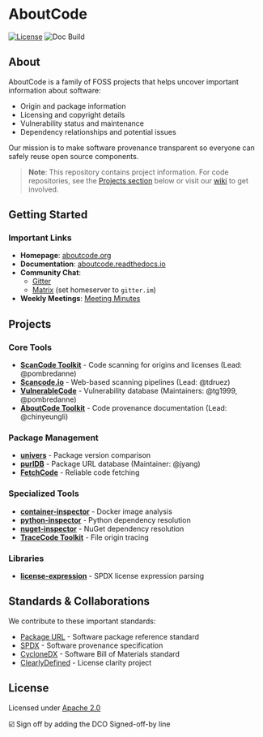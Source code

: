 # AboutCode

[![License](https://img.shields.io/badge/License-Apache%202.0-blue.svg)](https://opensource.org/licenses/Apache-2.0)
![Doc Build](https://github.com/aboutcode-org/aboutcode/actions/workflows/docs-ci.yml/badge.svg)

## About

AboutCode is a family of FOSS projects that helps uncover important information about software:
- Origin and package information
- Licensing and copyright details
- Vulnerability status and maintenance
- Dependency relationships and potential issues

Our mission is to make software provenance transparent so everyone can safely reuse open source components.

> **Note**: This repository contains project information. For code repositories, see the [Projects section](#projects) below or visit our [wiki](https://github.com/aboutcode-org/aboutcode/wiki) to get involved.

## Getting Started

### Important Links
- **Homepage**: [aboutcode.org](http://aboutcode.org)
- **Documentation**: [aboutcode.readthedocs.io](https://aboutcode.readthedocs.io/en/latest/)
- **Community Chat**: 
  - [Gitter](https://app.gitter.im/#/room/#aboutcode-org_discuss:gitter.im)
  - [Matrix](https://matrix.to/#/#aboutcode-org_discuss:gitter.im) (set homeserver to `gitter.im`)
- **Weekly Meetings**: [Meeting Minutes](https://github.com/aboutcode-org/aboutcode/wiki/MeetingMinutes)

## Projects

### Core Tools
- **[ScanCode Toolkit](https://github.com/aboutcode-org/scancode-toolkit)** - Code scanning for origins and licenses (Lead: @pombredanne)
- **[Scancode.io](https://github.com/aboutcode-org/scancode.io)** - Web-based scanning pipelines (Lead: @tdruez)
- **[VulnerableCode](https://github.com/aboutcode-org/vulnerablecode)** - Vulnerability database (Maintainers: @tg1999, @pombredanne)
- **[AboutCode Toolkit](https://github.com/aboutcode-org/aboutcode-toolkit)** - Code provenance documentation (Lead: @chinyeungli)

### Package Management
- **[univers](https://github.com/aboutcode-org/univers)** - Package version comparison
- **[purlDB](https://github.com/aboutcode-org/purldb)** - Package URL database (Maintainer: @jyang)
- **[FetchCode](https://github.com/aboutcode-org/fetchcode)** - Reliable code fetching

### Specialized Tools
- **[container-inspector](https://github.com/aboutcode-org/container-inspector)** - Docker image analysis
- **[python-inspector](https://github.com/aboutcode-org/python-inspector)** - Python dependency resolution
- **[nuget-inspector](https://github.com/aboutcode-org/nuget-inspector/)** - NuGet dependency resolution
- **[TraceCode Toolkit](https://github.com/aboutcode-org/tracecode-toolkit)** - File origin tracing

### Libraries
- **[license-expression](https://github.com/aboutcode-org/license-expression/)** - SPDX license expression parsing

## Standards & Collaborations
We contribute to these important standards:
- [Package URL](https://github.com/package-url) - Software package reference standard
- [SPDX](http://SPDX.org) - Software provenance specification
- [CycloneDX](https://cyclonedx.org) - Software Bill of Materials standard
- [ClearlyDefined](https://ClearlyDefined.io) - License clarity project

## License
Licensed under [Apache 2.0](https://opensource.org/licenses/Apache-2.0)

☑️ Sign off by adding the DCO Signed-off-by line
